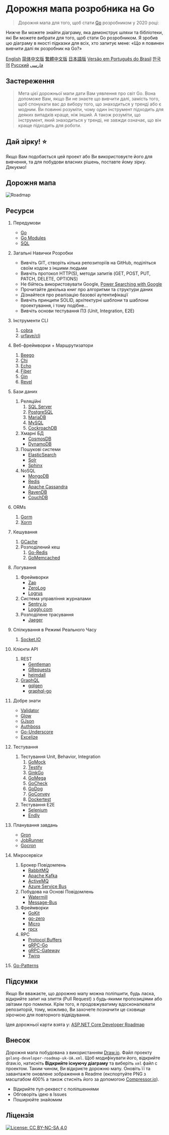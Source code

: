 # Дорожня мапа розробника на Go

> Дорожня мапа для того, щоб стати [Go](https://golang.org/) розробником у 2020 році:

Нижче Ви можете знайти діаграму, яка демонструє шляхи та бібліотеки, які Ви можете вибрати для того, щоб стати Go розробником. Я зробив цю діаграму в якості підказки для всіх, хто запитує мене: «Що я повинен вивчити далі як розробник на Go?»

[English](../../ReadMe.md)
[简体中文版](../zh-CN/ReadMe-zh-CN.md)
[繁體中文版](../zh-TW/ReadMe-zh-TW.md)
[日本語版](../ja-JP/ReadMe-ja-JP.md)
[Versão em Português do Brasil](../pt-BR/ReadMe-pt-BR.md)
[한국어](../ko-KR/ReadMe-ko-KR.md)
[Русский](../ru-RU/ReadMe-ru-RU.md)
[فارسی](../fa-IR/ReadMe-fa-IR.md)

## Застереження

> Мета цієї дорожньої мапи дати Вам уявлення про світ Go. Вона допоможе Вам, якщо Ви не знаєте що вивчити далі, замість того, щоб спонукати вас до вибору того, що знаходиться у тренді або є модним. Ви повинні розуміти, чому один інструмент підходить для деяких випадків краще, ніж інший. А також розуміти, що інструмент, який знаходиться у тренді, не завжди означає, що він краще підходить для роботи.

## Дай зірку! :star:

Якщо Вам подобається цей проект або Ви використовуєте його для вивчення, та для побудови власних рішень, поставте йому зірку. Дякуємо!

## Дорожня мапа

![Roadmap](./golang-developer-roadmap-uk-UA.png)

## Ресурси

1. Передумови

   - [Go](https://golangbot.com/)
   - [Go Modules](https://blog.golang.org/using-go-modules)
   - [SQL](https://www.w3schools.com/sql/default.asp)

2. Загальні Навички Розробки

   - Вивчіть GIT, створіть кілька репозиторіїв на GitHub, поділіться своїм кодом з іншими людьми
   - Вивчіть протокол HTTP(S), методи запитів (GET, POST, PUT, PATCH, DELETE, OPTIONS)
   - Не бійтесь використовувати Google, [Power Searching with Google](http://www.powersearchingwithgoogle.com/)
   - Прочитайте декілька книг про алгоритми та структури даних
   - Дізнайтеся про реалізацію базової аутентифікації
   - Вивчіть принципи SOLID, архітектурні шаблони та шаблони проектування, і тому подібне...
   - Вивчіть основи тестування ПЗ (Unit, Integration, E2E)

3. Інструменти CLI
   1. [cobra](https://github.com/spf13/cobra)
   2. [urfave/cli](https://github.com/urfave/cli)

4. Веб-фреймворки + Маршрутизатори

   1. [Beego](https://github.com/astaxie/beego)
   2. [Chi](https://github.com/go-chi/chi)
   3. [Echo](https://github.com/labstack/echo)
   4. [Fiber](https://github.com/gofiber/fiber)
   5. [Gin](https://github.com/gin-gonic/gin)
   6. [Revel](https://github.com/revel/revel)

5. Бази даних

   1. Реляційні
      1. [SQL Server](https://www.microsoft.com/en-us/sql-server/sql-server-2017)
      2. [PostgreSQL](https://www.postgresql.org/)
      3. [MariaDB](https://mariadb.org/)
      4. [MySQL](https://www.mysql.com/)
      5. [CockroachDB](https://www.cockroachlabs.com/) 
   2. Хмарні БД
      - [CosmosDB](https://docs.microsoft.com/en-us/azure/cosmos-db)
      - [DynamoDB](https://aws.amazon.com/dynamodb/)
   3. Пошукові системи
      - [ElasticSearch](https://www.elastic.co/)
      - [Solr](http://lucene.apache.org/solr/)
      - [Sphinx](http://sphinxsearch.com/)
   4. NoSQL
      - [MongoDB](https://www.mongodb.com/)
      - [Redis](https://redis.io/)
      - [Apache Cassandra](http://cassandra.apache.org/)
      - [RavenDB](https://github.com/ravendb/ravendb)
      - [CouchDB](http://couchdb.apache.org/)

6. ORMs

   1. [Gorm](https://github.com/go-gorm/gorm)
   2. [Xorm](https://github.com/go-xorm/xorm)

7. Кешування

   1. [GCache](https://github.com/bluele/gcache)
   2. Розподілений кеш
      1. [Go-Redis](https://github.com/go-redis/redis)
      2. [GoMemcached](https://github.com/bradfitz/gomemcache)

8. Логування

   1. Фреймворки
      - [Zap](https://github.com/uber-go/zap)
      - [ZeroLog](https://github.com/rs/zerolog)
      - [Logrus](https://github.com/sirupsen/logrus)
   2. Система управління журналами
      - [Sentry.io](http://sentry.io)
      - [Loggly.com](https://loggly.com)
   3. Розподілене трасування
      - [Jaeger](https://www.jaegertracing.io/)

9. Спілкування в Режимі Реального Часу
   1. [Socket.IO](https://socket.io/)

10. Клієнти API

    1. REST
       - [Gentleman](https://github.com/h2non/gentleman)
       - [GRequests](https://github.com/kennethreitz/grequests)
       - [heimdall](https://github.com/gojek/heimdall)
    2. [GraphQL](https://graphql.org/)
       - [gqlgen](https://github.com/99designs/gqlgen)
       - [graphql-go](https://github.com/graph-gophers/graphql-go)

11. Добре знати

    - [Validator](https://github.com/go-playground/validator)
    - [Glow](https://github.com/pytorch/glow)
    - [GJson](https://github.com/tidwall/gjson)
    - [Authboss](https://github.com/volatiletech/authboss)
    - [Go-Underscore](https://github.com/ahl5esoft/golang-underscore)
    - [Excelize](https://github.com/xuri/excelize)

12. Тестування

    1. Тестування Unit, Behavior, Integration
       1. [GoMock](https://github.com/golang/mock)
       2. [Testify](https://github.com/stretchr/testify)
       3. [GinkGo](https://github.com/onsi/ginkgo)
       4. [GoMega](https://github.com/onsi/gomega)
       5. [GoCheck](https://github.com/go-check/check)
       6. [GoDog](https://github.com/DATA-DOG/godog)
       7. [GoConvey](https://github.com/smartystreets/goconvey)
       8. [Dockertest](https://github.com/ory/dockertest)
    2. Тестування E2E
       - [Selenium](https://github.com/tebeka/selenium)
       - [Endly](https://github.com/viant/endly)

13. Планування завдань

    - [Gron](https://github.com/roylee0704/gron)
    - [JobRunner](https://github.com/bamzi/jobrunner)
    - [Gocron](https://github.com/go-co-op/gocron)

14. Мікросервіси

    1. Брокер Повідомлень
       - [RabbitMQ](https://www.rabbitmq.com/tutorials/tutorial-one-go.html)
       - [Apache Kafka](https://kafka.apache.org/)
       - [ActiveMQ](https://github.com/apache/activemq)
       - [Azure Service Bus](https://docs.microsoft.com/en-us/azure/service-bus-messaging/service-bus-messaging-overview)
    2. Побудова на Основі Повідомлень
       - [Watermill](https://github.com/ThreeDotsLabs/watermill)
       - [Message-Bus](https://github.com/vardius/message-bus)
    3. Фреймворки
         - [GoKit](https://github.com/go-kit/kit)
         - [go-zero](https://github.com/tal-tech/go-zero)
         - [Micro](https://github.com/micro/go-micro)
         - [rpcx](https://github.com/smallnest/rpcx)
    4. RPC
         - [Protocol Buffers](https://github.com/protocolbuffers/protobuf)
         - [gRPC-Go](https://github.com/grpc/grpc-go)
         - [gRPC-Gateway](https://github.com/grpc-ecosystem/grpc-gateway)
         - [Twirp](https://github.com/twitchtv/twirp)

15. [Go-Patterns](https://github.com/tmrts/go-patterns)

## Підсумки

Якщо Ви вважаєте, що дорожню мапу можна поліпшити, будь ласка, відкрийте запит на злиття (Pull Request) з будь-якими пропозиціями або звітами про помилки. Крім того, я продовжуватиму вдосконалювати репозиторій, тому, можливо, Ви захочете позначити це сховище зірочкою для повторного відвідування. 

Ідея дорожньої карти взята у: [ASP.NET Core Developer Roadmap](https://github.com/MoienTajik/AspNetCore-Developer-Roadmap)

## Внесок

Дорожня мапа побудована з використанням [Draw.io](https://www.draw.io/). Файл проекту `golang-developer-roadmap-uk-UA.xml`. Щоб модифікувати його, відкрийте draw.io, натисніть **Відкрийте існуючу діаграму** та виберіть `xml` файл с проектом. Таким чином, Ви відкриєте дорожню мапу. Оновіть її та завантажте оновлене зображення в Readme (експортуйте PNG з масштабом 400% а також стисніть його за допомогою [Compressor.io](https://compressor.io/compress)).

- Відкрийте пул-реквест c поліпшеннями
- Обговоріть ідею в Issues
- Поширюйте знайомим

## Ліцензія

[![License: CC BY-NC-SA 4.0](https://img.shields.io/badge/License-CC%20BY--NC--SA%204.0-lightgrey.svg)](https://creativecommons.org/licenses/by-nc-sa/4.0/)
